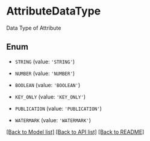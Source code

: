 # AttributeDataType

Data Type of Attribute

## Enum

* `STRING` (value: `'STRING'`)

* `NUMBER` (value: `'NUMBER'`)

* `BOOLEAN` (value: `'BOOLEAN'`)

* `KEY_ONLY` (value: `'KEY_ONLY'`)

* `PUBLICATION` (value: `'PUBLICATION'`)

* `WATERMARK` (value: `'WATERMARK'`)

[[Back to Model list]](../README.md#documentation-for-models) [[Back to API list]](../README.md#documentation-for-api-endpoints) [[Back to README]](../README.md)



